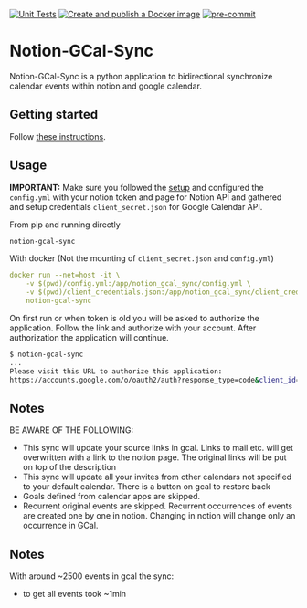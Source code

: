 [![Unit Tests](https://github.com/Ravio1i/notion-gcal-sync/actions/workflows/test.yml/badge.svg)](https://github.com/Ravio1i/notion-gcal-sync/actions/workflows/test.yml)
[![Create and publish a Docker image](https://github.com/Ravio1i/notion-gcal-sync/actions/workflows/release.yml/badge.svg?branch=main&event=deployment)](https://github.com/Ravio1i/notion-gcal-sync/actions/workflows/release.yml)
[![pre-commit](https://img.shields.io/badge/pre--commit-enabled-brightgreen?logo=pre-commit&logoColor=white)](https://github.com/pre-commit/pre-commit)

# Notion-GCal-Sync

Notion-GCal-Sync is a python application to bidirectional synchronize calendar events within notion and google calendar.

## Getting started

Follow [these instructions](https://github.com/Ravio1i/notion-gcal-sync/blob/main/docs/setup.md).

## Usage

**IMPORTANT:** Make sure you followed the [setup](https://github.com/Ravio1i/notion-gcal-sync/blob/main/docs/setup.md) and
configured the `config.yml` with your notion token and page for Notion API and gathered and setup
credentials `client_secret.json` for Google Calendar API.

From pip and running directly

```bash
notion-gcal-sync
```

With docker (Not the mounting of `client_secret.json` and `config.yml`)

```yaml
docker run --net=host -it \
    -v $(pwd)/config.yml:/app/notion_gcal_sync/config.yml \
    -v $(pwd)/client_credentials.json:/app/notion_gcal_sync/client_credentials.json \
    notion-gcal-sync
```

On first run or when token is old you will be asked to authorize the application. Follow the link and authorize with your
account. After authorization the application will continue.

```bash
$ notion-gcal-sync
...
Please visit this URL to authorize this application:
https://accounts.google.com/o/oauth2/auth?response_type=code&client_id=***
```

## Notes

BE AWARE OF THE FOLLOWING:

* This sync will update your source links in gcal. Links to mail etc. will get overwritten with a link to the notion page. The
  original links will be put on top of the description
* This sync will update all your invites from other calendars not specified to your default calendar. There is a button on gcal
  to restore back
* Goals defined from calendar apps are skipped.
* Recurrent original events are skipped. Recurrent occurrences of events are created one by one in notion. Changing in notion
  will change only an occurrence in GCal.

## Notes

With around ~2500 events in gcal the sync:

* to get all events took ~1min
